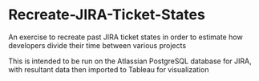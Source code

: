 # Recreate-JIRA-Ticket-States
An exercise to recreate past JIRA ticket states in order to estimate how developers divide their time between various projects

This is intended to be run on the Atlassian PostgreSQL database for JIRA, with resultant data then imported to Tableau for visualization
